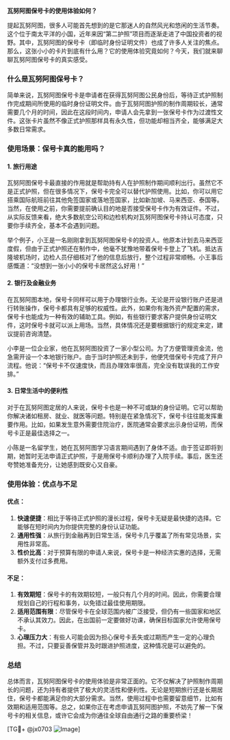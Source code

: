**瓦努阿图保号卡的使用体验如何？**

提起瓦努阿图，很多人可能首先想到的是它那迷人的自然风光和悠闲的生活节奏。这个位于南太平洋的小国，近年来因“第二护照”项目而逐渐走进了中国投资者的视野。其中，瓦努阿图的保号卡（即临时身份证明文件）也成了许多人关注的焦点。那么，这张小小的卡片到底有什么用？它的使用体验究竟如何？今天，我们就来聊聊瓦努阿图保号卡的真实感受。

### 什么是瓦努阿图保号卡？

简单来说，瓦努阿图保号卡是申请者在获得瓦努阿图公民身份后，等待正式护照制作完成期间所使用的临时身份证明文件。由于瓦努阿图护照的制作周期较长，通常需要几个月的时间，因此在这段时间内，申请人会先拿到一张保号卡作为过渡性文件。这张卡片虽然不像正式护照那样具有永久性，但功能却相当齐全，能够满足大多数日常需求。

### 使用场景：保号卡真的能用吗？

#### 1. **旅行用途**
   瓦努阿图保号卡最直接的作用就是帮助持有人在护照制作期间顺利出行。虽然它不是正式护照，但在很多情况下，保号卡完全可以替代护照使用。比如，你可以用它搭乘国际航班前往其他免签国家或落地签国家，比如新加坡、马来西亚、泰国等。当然，在使用之前，你需要提前确认目的地是否接受保号卡作为有效证件。不过，从实际反馈来看，绝大多数航空公司和边检机构对瓦努阿图保号卡持认可态度，只要你手续齐全，基本不会遇到问题。

   举个例子，小王是一名刚刚拿到瓦努阿图保号卡的投资人。他原本计划去马来西亚度假，但由于正式护照还在制作中，他毫不犹豫地带着保号卡登上了飞机。抵达吉隆坡机场时，边检人员仔细核对了他的信息后放行，整个过程非常顺畅。小王事后感慨道：“没想到一张小小的保号卡居然这么好用！”

#### 2. **银行及金融业务**
   在瓦努阿图本地，保号卡同样可以用于办理银行业务。无论是开设银行账户还是进行转账操作，保号卡都具有足够的权威性。此外，如果你有海外资产配置的需求，保号卡也能成为一种有效的辅助工具。例如，有些银行要求客户提供身份证明文件，这时保号卡就可以派上用场。当然，具体情况还是要根据银行的规定来定，建议提前咨询清楚。

   小李是一位企业家，他在瓦努阿图投资了一家小型公司。为了方便管理资金流，他急需开设一个本地银行账户。由于当时护照还未到手，他便凭借保号卡完成了开户流程。他说：“保号卡不仅速度快，而且办理效率很高，完全没有耽误我的工作安排。”

#### 3. **日常生活中的便利性**
   对于在瓦努阿图定居的人来说，保号卡也是一种不可或缺的身份证明。它可以帮助你解决诸如租房、就业、就医等问题。特别是在紧急情况下，保号卡往往能发挥重要作用。比如，如果发生意外需要住院治疗，医院通常会要求出示身份证明，而保号卡正是最佳选择之一。

   小陈是一名留学生，她在瓦努阿图学习语言期间遇到了身体不适。由于签证即将到期，她暂时无法申请正式护照，于是用保号卡顺利办理了入院手续。事后，医生还夸赞她准备充分，让她感到既安心又自豪。

### 使用体验：优点与不足

#### 优点：
1. **快速便捷**：相比于等待正式护照的漫长过程，保号卡无疑是最快捷的选择。它能够在短时间内为你提供完整的身份认证功能。
2. **通用性强**：从旅行到金融再到日常生活，保号卡几乎覆盖了所有常见场景，实用性非常高。
3. **性价比高**：对于预算有限的申请人来说，保号卡是一种经济实惠的选择，无需额外支付过多费用。

#### 不足：
1. **有效期短**：保号卡的有效期较短，一般只有几个月的时间。因此，你需要合理规划自己的行程和事务，以免错过最佳使用期限。
2. **适用范围有限**：尽管保号卡在全球范围内被广泛接受，但仍有一些国家和地区不承认其效力。因此，在出国前一定要做好功课，确保目标国家允许使用保号卡。
3. **心理压力大**：有些人可能会因为担心保号卡丢失或过期而产生一定的心理负担。不过，只要妥善保管并及时跟进护照进度，这种情况是可以避免的。

### 总结

总体而言，瓦努阿图保号卡的使用体验是非常正面的。它不仅解决了护照制作周期长的问题，还为持有者提供了极大的灵活性和便利性。无论是短期旅行还是长期居住，保号卡都能满足你的大部分需求。当然，使用过程中也需要留意细节，比如有效期和适用范围等。总之，如果你正在考虑申请瓦努阿图护照，不妨先了解一下保号卡的相关信息，或许它会成为你通往全球自由通行之路的重要桥梁！

[TG💪+ @jx0703 ![Image](https://github.com/user-attachments/assets/dbca1d08-cadb-493c-b0ec-ad6f7a83f270)]